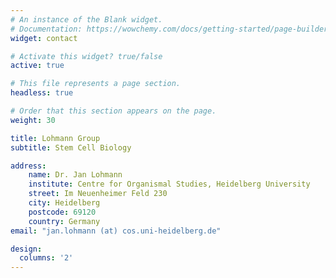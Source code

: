 ```yaml
---
# An instance of the Blank widget.
# Documentation: https://wowchemy.com/docs/getting-started/page-builder/
widget: contact

# Activate this widget? true/false
active: true

# This file represents a page section.
headless: true

# Order that this section appears on the page.
weight: 30

title: Lohmann Group
subtitle: Stem Cell Biology

address:
    name: Dr. Jan Lohmann
    institute: Centre for Organismal Studies, Heidelberg University
    street: Im Neuenheimer Feld 230
    city: Heidelberg
    postcode: 69120
    country: Germany
email: "jan.lohmann (at) cos.uni-heidelberg.de"

design:
  columns: '2'
---
```


